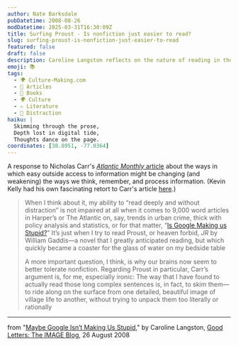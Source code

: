 ```yaml
---
author: Nate Barksdale
pubDatetime: 2008-08-26
modDatetime: 2025-03-31T16:30:09Z
title: Surfing Proust - Is nonfiction just easier to read?
slug: surfing-proust-is-nonfiction-just-easier-to-read
featured: false
draft: false
description: Caroline Langston reflects on the nature of reading in the digital age and shares her insights on the changing landscape of how we engage with literature.
emoji: 📚
tags:
  - 🌍 Culture-Making.com
  - 📖 Articles
  - 📖 Books
  - 🌍 Culture
  - ✍️ Literature
  - 📱 Distraction
haiku: |
  Skimming through the prose,  
  Depth lost in digital tide,  
  Thoughts dance on the page.
coordinates: [38.8951, -77.0364]
---
```


A response to Nicholas Carr's [_Atlantic Monthly_ article](http://www.theatlantic.com/doc/200807/google) about the ways in which easy outside access to information might be changing (and weakening) the ways we think, remember, and process information. (Kevin Kelly had his own fascinating retort to Carr's article [here](http://www.theatlantic.com/doc/200807/google).)

> When I think about it, my ability to “read deeply and without distraction” is not impaired at all when it comes to 9,000 word articles in Harper’s or The Atlantic on, say, trends in urban crime, thick with policy analysis and statistics, or for that matter, “[Is Google Making us Stupid?](http://www.theatlantic.com/doc/200807/google)” It’s just when I try to read Proust, or heaven forbid, _JR_ by William Gaddis—a novel that I greatly anticipated reading, but which quickly became a coaster for the glass of water on my bedside table
>
> A more important question, I think, is why our brains now seem to better tolerate nonfiction. Regarding Proust in particular, Carr’s argument is, for me, especially ironic: The way that I have found to actually read those long complex sentences is, in fact, to skim them—to ride along on the surface from one detailed, beautiful image of village life to another, without trying to unpack them too literally or rationally

---

from "[Maybe Google Isn’t Making Us Stupid](http://imagejournal.org/page/blog/maybe-google-isnt-making-us-stupid)," by Caroline Langston, [Good Letters: The IMAGE Blog](http://imagejournal.org/page/blog/maybe-google-isnt-making-us-stupid), 26 August 2008
